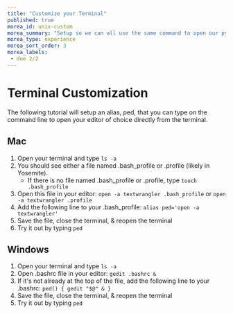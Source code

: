```yaml
---
title: "Customize your Terminal"
published: true
morea_id: unix-custom
morea_summary: "Setup so we can all use the same command to open our python programs"
morea_type: experience
morea_sort_order: 3
morea_labels:
 - due 2/2
---
```

# Terminal Customization
<!--*Customize your terminal so we can all open our editors from the command line with the same command.*-->

The following tutorial will setup an alias, ped, that you can type on the command line to open your editor of choice directly from the terminal.

## Mac

1. Open your terminal and type `ls -a`
2. You should see either a file named .bash_profile or .profile (likely in Yosemite).
    * If there is no file named .bash_profile or .profile, type `touch .bash_profile`
1. Open this file in your editor: `open -a textwrangler .bash_profile` or `open -a textwrangler .profile`
1. Add the following line to your .bash_profile: `alias ped='open -a textwrangler'`
1. Save the file, close the terminal, & reopen the terminal
1. Try it out by typing `ped`

## Windows

1. Open your terminal and type `ls -a`
1. Open .bashrc file in your editor: `gedit .bashrc &`
1.  If it's not already at the top of the file, add the following line to your .bashrc: `ped() { gedit "$@" & }`
1. Save the file, close the terminal, & reopen the terminal
1. Try it out by typing `ped`